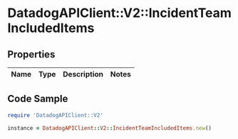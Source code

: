 # DatadogAPIClient::V2::IncidentTeamIncludedItems

## Properties

Name | Type | Description | Notes
------------ | ------------- | ------------- | -------------

## Code Sample

```ruby
require 'DatadogAPIClient::V2'

instance = DatadogAPIClient::V2::IncidentTeamIncludedItems.new()
```



